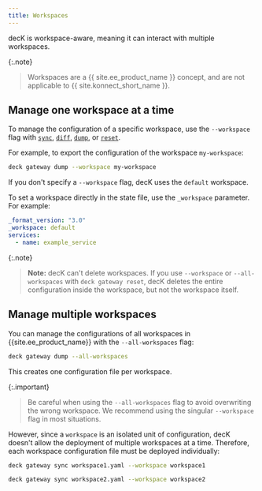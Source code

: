 ```yaml
---
title: Workspaces
---
```


decK is workspace-aware, meaning it can interact with multiple workspaces.

{:.note}
> Workspaces are a {{ site.ee_product_name }} concept, and are not applicable to {{ site.konnect_short_name }}.

## Manage one workspace at a time

To manage the configuration of a specific workspace, use the `--workspace` flag with [`sync`](/deck/manage-gateway/sync/), [`diff`](/deck/manage-gateway/diff/), [`dump`](/deck/manage-gateway/dump/), or [`reset`](/deck/manage-gateway/reset/).

For example, to export the configuration of the workspace `my-workspace`:

```sh
deck gateway dump --workspace my-workspace
```

If you don't specify a `--workspace` flag, decK uses the `default` workspace.

To set a workspace directly in the state file, use the `_workspace` parameter. For example:

```yaml
_format_version: "3.0"
_workspace: default
services:
  - name: example_service
```

{:.note}
> **Note:** decK can't delete workspaces. If you use `--workspace` or
`--all-workspaces` with `deck gateway reset`, decK deletes the entire configuration inside the workspace, but not the workspace itself.

## Manage multiple workspaces

You can manage the configurations of all workspaces in {{site.ee_product_name}} with the `--all-workspaces` flag:

```sh
deck gateway dump --all-workspaces
```

This creates one configuration file per workspace.

{:.important}
> Be careful when using the `--all-workspaces` flag to avoid overwriting the wrong workspace. We recommend using the singular `--workspace` flag in most situations.

However, since a `workspace` is an isolated unit of configuration, decK doesn't allow the deployment of multiple workspaces at a time. Therefore, each workspace configuration file must be deployed individually:

```sh
deck gateway sync workspace1.yaml --workspace workspace1
```

```sh
deck gateway sync workspace2.yaml --workspace workspace2
```

